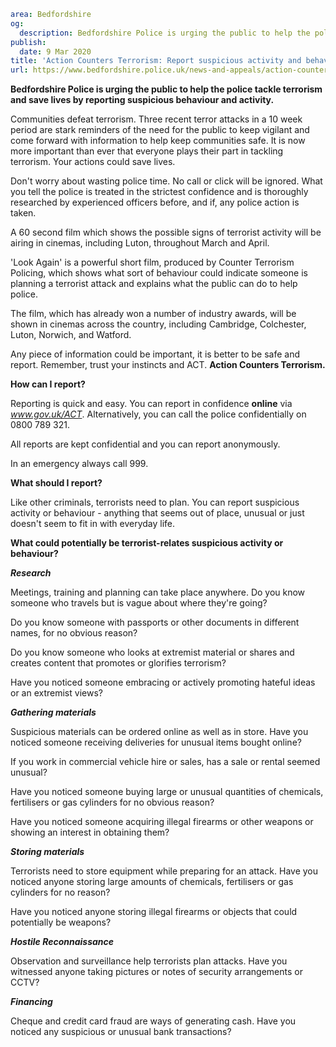 ```yaml
area: Bedfordshire
og:
  description: Bedfordshire Police is urging the public to help the police tackle terrorism and save lives by reporting suspicious behaviour and activity.
publish:
  date: 9 Mar 2020
title: 'Action Counters Terrorism: Report suspicious activity and behaviour to tackle terrorism'
url: https://www.bedfordshire.police.uk/news-and-appeals/action-countersterrorism-cinema-march20
```

**Bedfordshire Police is urging the public to help the police tackle terrorism and save lives by reporting suspicious behaviour and activity.**

Communities defeat terrorism. Three recent terror attacks in a 10 week period are stark reminders of the need for the public to keep vigilant and come forward with information to help keep communities safe. It is now more important than ever that everyone plays their part in tackling terrorism. Your actions could save lives.

Don't worry about wasting police time. No call or click will be ignored. What you tell the police is treated in the strictest confidence and is thoroughly researched by experienced officers before, and if, any police action is taken.

A 60 second film which shows the possible signs of terrorist activity will be airing in cinemas, including Luton, throughout March and April.

'Look Again' is a powerful short film, produced by Counter Terrorism Policing, which shows what sort of behaviour could indicate someone is planning a terrorist attack and explains what the public can do to help police.

The film, which has already won a number of industry awards, will be shown in cinemas across the country, including Cambridge, Colchester, Luton, Norwich, and Watford.

Any piece of information could be important, it is better to be safe and report. Remember, trust your instincts and ACT. **Action Counters Terrorism.**

**How can I report?**

Reporting is quick and easy. You can report in confidence **online** via _www.gov.uk/ACT_. Alternatively, you can call the police confidentially on 0800 789 321.

All reports are kept confidential and you can report anonymously.

In an emergency always call 999.

**What should I report?**

Like other criminals, terrorists need to plan. You can report suspicious activity or behaviour - anything that seems out of place, unusual or just doesn't seem to fit in with everyday life.

**What could potentially be terrorist-relates suspicious activity or behaviour?**

**_Research_**

Meetings, training and planning can take place anywhere. Do you know someone who travels but is vague about where they're going?

Do you know someone with passports or other documents in different names, for no obvious reason?

Do you know someone who looks at extremist material or shares and creates content that promotes or glorifies terrorism?

Have you noticed someone embracing or actively promoting hateful ideas or an extremist views?

**_Gathering materials_**

Suspicious materials can be ordered online as well as in store. Have you noticed someone receiving deliveries for unusual items bought online?

If you work in commercial vehicle hire or sales, has a sale or rental seemed unusual?

Have you noticed someone buying large or unusual quantities of chemicals, fertilisers or gas cylinders for no obvious reason?

Have you noticed someone acquiring illegal firearms or other weapons or showing an interest in obtaining them?

**_Storing materials_**

Terrorists need to store equipment while preparing for an attack. Have you noticed anyone storing large amounts of chemicals, fertilisers or gas cylinders for no reason?

Have you noticed anyone storing illegal firearms or objects that could potentially be weapons?

**_Hostile Reconnaissance_**

Observation and surveillance help terrorists plan attacks. Have you witnessed anyone taking pictures or notes of security arrangements or CCTV?

**_Financing_**

Cheque and credit card fraud are ways of generating cash. Have you noticed any suspicious or unusual bank transactions?
